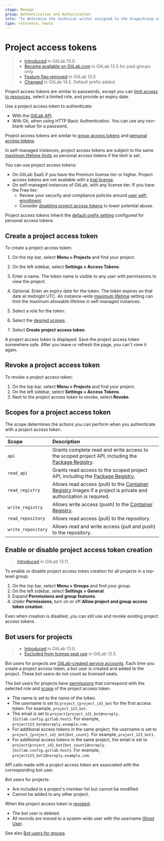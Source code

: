 ```yaml
---
stage: Manage
group: Authentication and Authorization
info: "To determine the technical writer assigned to the Stage/Group associated with this page, see https://about.gitlab.com/handbook/engineering/ux/technical-writing/#assignments"
type: reference, howto
---
```


# Project access tokens

> - [Introduced](https://gitlab.com/gitlab-org/gitlab/-/issues/210181) in GitLab 13.0.
> - [Became available on GitLab.com](https://gitlab.com/gitlab-org/gitlab/-/issues/235765) in GitLab 13.5 for paid groups only.
> - [Feature flag removed](https://gitlab.com/gitlab-org/gitlab/-/issues/235765) in GitLab 13.5.
> - [Changed](https://gitlab.com/gitlab-org/gitlab/-/issues/342327) in GitLab 14.5. Default prefix added.

Project access tokens are similar to passwords, except you can [limit access to resources](#scopes-for-a-project-access-token),
select a limited role, and provide an expiry date.

Use a project access token to authenticate:

- With the [GitLab API](../../../api/index.md#personalprojectgroup-access-tokens).
- With Git, when using HTTP Basic Authentication. You can use any non-blank value for a password.

Project access tokens are similar to [group access tokens](../../group/settings/group_access_tokens.md)
and [personal access tokens](../../profile/personal_access_tokens.md).

In self-managed instances, project access tokens are subject to the same [maximum lifetime limits](../../admin_area/settings/account_and_limit_settings.md#limit-the-lifetime-of-personal-access-tokens) as personal access tokens if the limit is set.

You can use project access tokens:

- On GitLab SaaS if you have the Premium license tier or higher. Project access tokens are not available with a [trial license](https://about.gitlab.com/free-trial/).
- On self-managed instances of GitLab, with any license tier. If you have the Free tier:
  - Review your security and compliance policies around
    [user self-enrollment](../../admin_area/settings/sign_up_restrictions.md#disable-new-sign-ups).
  - Consider [disabling project access tokens](#enable-or-disable-project-access-token-creation) to
    lower potential abuse.

Project access tokens inherit the [default prefix setting](../../admin_area/settings/account_and_limit_settings.md#personal-access-token-prefix)
configured for personal access tokens.

## Create a project access token

To create a project access token:

1. On the top bar, select **Menu > Projects** and find your project.
1. On the left sidebar, select **Settings > Access Tokens**.
1. Enter a name. The token name is visible to any user with permissions to view the project.
1. Optional. Enter an expiry date for the token. The token expires on that date at midnight UTC. An instance-wide [maximum lifetime](../../admin_area/settings/account_and_limit_settings.md#limit-the-lifetime-of-personal-access-tokens) setting can limit the maximum allowable lifetime in self-managed instances.

1. Select a role for the token.
1. Select the [desired scopes](#scopes-for-a-project-access-token).
1. Select  **Create project access token**.

A project access token is displayed. Save the project access token somewhere safe. After you leave or refresh the page, you can't view it again.

## Revoke a project access token

To revoke a project access token:

1. On the top bar, select **Menu > Projects** and find your project.
1. On the left sidebar, select **Settings > Access Tokens**.
1. Next to the project access token to revoke, select **Revoke**.

## Scopes for a project access token

The scope determines the actions you can perform when you authenticate with a project access token.

| Scope              | Description                                                                                                                                                 |
|:-------------------|:------------------------------------------------------------------------------------------------------------------------------------------------------------|
| `api`              | Grants complete read and write access to the scoped project API, including the [Package Registry](../../packages/package_registry/index.md).                |
| `read_api`         | Grants read access to the scoped project API, including the [Package Registry](../../packages/package_registry/index.md).                                   |
| `read_registry`    | Allows read access (pull) to the [Container Registry](../../packages/container_registry/index.md) images if a project is private and authorization is required. |
| `write_registry`   | Allows write access (push) to the [Container Registry](../../packages/container_registry/index.md).                                                             |
| `read_repository`  | Allows read access (pull) to the repository.                                                                                                                |
| `write_repository` | Allows read and write access (pull and push) to the repository.                                                                                             |

## Enable or disable project access token creation

> [Introduced](https://gitlab.com/gitlab-org/gitlab/-/issues/287707) in GitLab 13.11.

To enable or disable project access token creation for all projects in a top-level group:

1. On the top bar, select **Menu > Groups** and find your group.
1. On the left sidebar, select **Settings > General**.
1. Expand **Permissions and group features**.
1. Under **Permissions**, turn on or off **Allow project and group access token creation**.

Even when creation is disabled, you can still use and revoke existing project access tokens.

## Bot users for projects

> - [Introduced](https://gitlab.com/gitlab-org/gitlab/-/issues/210181) in GitLab 13.0.
> - [Excluded from license seat use](https://gitlab.com/gitlab-org/gitlab/-/issues/223695) in GitLab 13.5.

Bot users for projects are [GitLab-created service accounts](../../../subscriptions/self_managed/index.md#billable-users).
Each time you create a project access token, a bot user is created and added to the project.
These bot users do not count as licensed seats.

The bot users for projects have [permissions](../../permissions.md#project-members-permissions) that correspond with the
selected role and [scope](#scopes-for-a-project-access-token) of the project access token.

- The name is set to the name of the token.
- The username is set to `project_{project_id}_bot` for the first access token. For example, `project_123_bot`.
- The email is set to `project{project_id}_bot@noreply.{Gitlab.config.gitlab.host}`. For example, `project123_bot@noreply.example.com`.
- For additional access tokens in the same project, the username is set to `project_{project_id}_bot{bot_count}`. For
  example, `project_123_bot1`.
- For additional access tokens in the same project, the email is set to `project{project_id}_bot{bot_count}@noreply.{Gitlab.config.gitlab.host}`.
  For example, `project123_bot1@noreply.example.com`.

API calls made with a project access token are associated with the corresponding bot user.

Bot users for projects:

- Are included in a project's member list but cannot be modified.
- Cannot be added to any other project.

When the project access token is [revoked](#revoke-a-project-access-token):

- The bot user is deleted.
- All records are moved to a system-wide user with the username [Ghost User](../../profile/account/delete_account.md#associated-records).

See also [Bot users for groups](../../group/settings/group_access_tokens.md#bot-users-for-groups).
